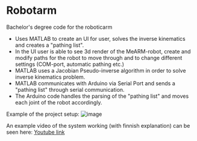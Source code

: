# Robotarm
Bachelor's degree code for the roboticarm

- Uses MATLAB to create an UI for user, solves the inverse kinematics and creates a "pathing list".
- In the UI user is able to see 3d render of the MeARM-robot, create and modify paths for the robot to move through and to change different settings (COM-port, automatic pathing etc.)
- MATLAB uses a Jacobian Pseudo-inverse algorithm in order to solve inverse kinematics problem.
- MATLAB communicates with Arduino via Serial Port and sends a "pathing list" through serial communication.
- The Arduino code handles the parsing of the "pathing list" and moves each joint of the robot accordingly.

Example of the project setup:
![image](https://github.com/Fazsu/Robotarm/assets/89864966/07df2a2b-c992-45c6-80bf-254f0a2a5df0)

An example video of the system working (with finnish explanation) can be seen here: 
[Youtube link](https://www.youtube.com/watch?v=jDWK1_aLBoo)
